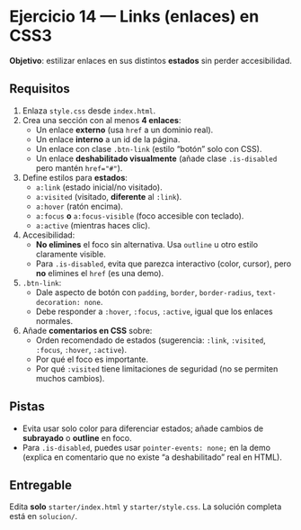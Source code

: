 # Ejercicio 14 — Links (enlaces) en CSS3

**Objetivo**: estilizar enlaces en sus distintos **estados** sin perder accesibilidad.

## Requisitos

1. Enlaza `style.css` desde `index.html`.
2. Crea una sección con al menos **4 enlaces**:
   - Un enlace **externo** (usa `href` a un dominio real).
   - Un enlace **interno** a un id de la página.
   - Un enlace con clase `.btn-link` (estilo “botón” solo con CSS).
   - Un enlace **deshabilitado visualmente** (añade clase `.is-disabled` pero mantén `href="#"`).
3. Define estilos para **estados**:
   - `a:link` (estado inicial/no visitado).
   - `a:visited` (visitado, **diferente** al `:link`).
   - `a:hover` (ratón encima).
   - `a:focus` **o** `a:focus-visible` (foco accesible con teclado).
   - `a:active` (mientras haces clic).
4. Accesibilidad:
   - **No elimines** el foco sin alternativa. Usa `outline` u otro estilo claramente visible.
   - Para `.is-disabled`, evita que parezca interactivo (color, cursor), pero **no** elimines el `href` (es una demo).
5. `.btn-link`:
   - Dale aspecto de botón con `padding`, `border`, `border-radius`, `text-decoration: none`.
   - Debe responder a `:hover`, `:focus`, `:active`, igual que los enlaces normales.
6. Añade **comentarios en CSS** sobre:
   - Orden recomendado de estados (sugerencia: `:link`, `:visited`, `:focus`, `:hover`, `:active`).
   - Por qué el foco es importante.
   - Por qué `:visited` tiene limitaciones de seguridad (no se permiten muchos cambios).

## Pistas

- Evita usar solo color para diferenciar estados; añade cambios de **subrayado** o **outline** en foco.
- Para `.is-disabled`, puedes usar `pointer-events: none;` en la demo (explica en comentario que no existe “a deshabilitado” real en HTML).

## Entregable

Edita **solo** `starter/index.html` y `starter/style.css`. La solución completa está en `solucion/`.

